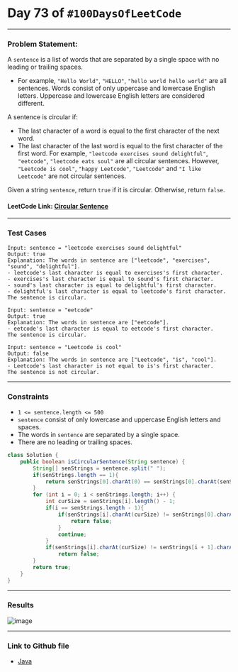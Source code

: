 # Day 73 of `#100DaysOfLeetCode`

___
### Problem Statement:  
A `sentence` is a list of words that are separated by a single space with no leading or trailing spaces.

* For example, `"Hello World"`, `"HELLO"`, `"hello world hello world"` are all sentences.
Words consist of only uppercase and lowercase English letters. Uppercase and lowercase English letters are considered different.

A sentence is circular if:

* The last character of a word is equal to the first character of the next word.
* The last character of the last word is equal to the first character of the first word.
For example, `"leetcode exercises sound delightful"`, `"eetcode"`, `"leetcode eats soul"` are all circular sentences. However, `"Leetcode is cool"`, `"happy Leetcode"`, `"Leetcode"` and `"I like Leetcode"` are not circular sentences.

Given a string `sentence`, return `true` if it is circular. Otherwise, return `false`.


#### LeetCode Link: [Circular Sentence](https://leetcode.com/problems/circular-sentence/description/)
___


### Test Cases
```
Input: sentence = "leetcode exercises sound delightful"
Output: true
Explanation: The words in sentence are ["leetcode", "exercises", "sound", "delightful"].
- leetcode's last character is equal to exercises's first character.
- exercises's last character is equal to sound's first character.
- sound's last character is equal to delightful's first character.
- delightful's last character is equal to leetcode's first character.
The sentence is circular.
```
```
Input: sentence = "eetcode"
Output: true
Explanation: The words in sentence are ["eetcode"].
- eetcode's last character is equal to eetcode's first character.
The sentence is circular.
```
```
Input: sentence = "Leetcode is cool"
Output: false
Explanation: The words in sentence are ["Leetcode", "is", "cool"].
- Leetcode's last character is not equal to is's first character.
The sentence is not circular.
```
___

### Constraints 
* `1 <= sentence.length <= 500`
* `sentence` consist of only lowercase and uppercase English letters and spaces.
* The words in `sentence` are separated by a single space.
* There are no leading or trailing spaces.

```java
class Solution {
    public boolean isCircularSentence(String sentence) {
        String[] senStrings = sentence.split(" ");
        if(senStrings.length == 1){
            return senStrings[0].charAt(0) == senStrings[0].charAt(senStrings[0].length() - 1);
        }
        for (int i = 0; i < senStrings.length; i++) {
            int curSize = senStrings[i].length() - 1;
            if(i == senStrings.length - 1){
                if(senStrings[i].charAt(curSize) != senStrings[0].charAt(0)){
                    return false;
                }
                continue;
            }
            if(senStrings[i].charAt(curSize) != senStrings[i + 1].charAt(0))
                return false;
        }
        return true;
    }
}
```
___
### Results
![image](https://user-images.githubusercontent.com/31382363/217929449-c976938e-40cf-4eac-a5c3-2908f9123000.png)


___

### Link to Github file  
* [Java](https://github.com/studentdevelops/100DaysOfLeetCode/blob/fdd90f888c4183b9adc794c1946a7c3d84106fd1/Day73_Circular_Sentence/code.java)
